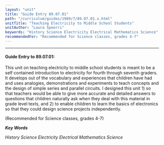 ```yaml
---
layout: "unit"
title: "Guide Entry 89.07.01"
path: "/curriculum/guides/1989/7/89.07.01.x.html"
unitTitle: "Teaching Electricity to Middle School Students"
unitAuthor: "Laura Spoerri"
keywords: "History Science Electricity Electrical Mathematics Science"
recommendedFor: "Recommended for Science classes, grades 4-7"
---
```

<body>
<hr/>
 <h4>
  Guide Entry to 89.07.01:
 </h4>
 This unit on teaching electricity to middle school students is meant to be a self contained introduction to electricity for fourth through seventh graders. It develops out of the vocabulary and experiences that children have had and uses analogies, demonstrations and experiments to teach concepts and the design of simple series and parallel circuits. I designed this unit 1) so that teachers would be able to give more accurate and detailed answers to questions that children naturally ask when they deal with this material in grade level texts, and 2) to enable children to learn the basics of electronics so that they could design science projects independently.
 <p>
  (Recommended for Science classes, grades 4-7)
 </p>
<p>
  <b>
   <i>
    Key Words
   </i>
  </b>
  <br/>
 </p>
 <p>
  <i>
   History Science Electricity Electrical Mathematics Science
  </i>
 </p>

</body>